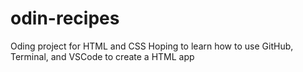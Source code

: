 # odin-recipes
Oding project for HTML and CSS 
Hoping to learn how to use GitHub, Terminal, and VSCode to create a HTML app
